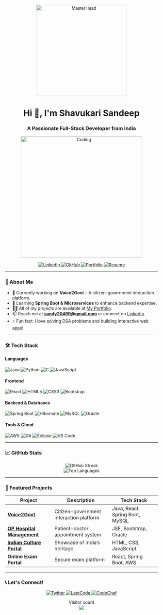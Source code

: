 <!-- MasterHead with Portfolio Link -->
<p align="center">
  <a href="https://sandeep-portfolio-six.vercel.app/" target="_blank">
    <img src="https://storage.googleapis.com/a1aa/image/zTnUQ3oGFTY6NVzNSGRMFInrGzTvhO9LvRxAoHLP7uQlZx3E.jpg" alt="MasterHead" width="300">
  </a>
</p>

<h1 align="center">Hi 👋, I'm Shavukari Sandeep</h1>
<h3 align="center">A Passionate Full-Stack Developer from India</h3>

<!-- Animated GIF with Portfolio Link -->
<p align="center">
  <a href="https://sandeep-portfolio-six.vercel.app/" target="_blank">
    <img alt="Coding" width="400" src="https://cdn.dribbble.com/users/1162077/screenshots/3848914/programmer.gif">
  </a>
</p>

<!-- Badges Section -->
<p align="center">
  <a href="https://linkedin.com/in/shavukari-sandeep" target="_blank">
    <img src="https://img.shields.io/badge/LinkedIn-0077B5?style=for-the-badge&logo=linkedin&logoColor=white" alt="LinkedIn">
  </a>
  <a href="https://github.com/sandeepshavukari" target="_blank">
    <img src="https://img.shields.io/badge/GitHub-100000?style=for-the-badge&logo=github&logoColor=white" alt="GitHub">
  </a>
  <a href="https://sandeep-portfolio-six.vercel.app/" target="_blank">
    <img src="https://img.shields.io/badge/Portfolio-FF5722?style=for-the-badge&logo=google-chrome&logoColor=white" alt="Portfolio">
  </a>
  <a href="https://1drv.ms/b/c/afa8f9abec30f20c/EXhL72f-O5tKpJcsQ8wPciABGzyO_IMo8A7W21s3r8yZGA?e=ZvPoIe" target="_blank">
    <img src="https://img.shields.io/badge/Resume-4285F4?style=for-the-badge&logo=adobe-acrobat-reader&logoColor=white" alt="Resume">
  </a>
</p>

---

### 🚀 About Me
- 🔭 Currently working on **Voice2Govt** – A citizen-government interaction platform.
- 🌱 Learning **Spring Boot & Microservices** to enhance backend expertise.
- 👨‍💻 All of my projects are available at [My Portfolio](https://sandeep-portfolio-six.vercel.app/).
- 📫 Reach me at **sandy20499@gmail.com** or connect on [LinkedIn](https://linkedin.com/in/shavukari-sandeep).
- ⚡ Fun fact: I love solving DSA problems and building interactive web apps!

---

### 🛠️ Tech Stack
#### **Languages**
![Java](https://img.shields.io/badge/Java-ED8B00?style=for-the-badge&logo=openjdk&logoColor=white)
![Python](https://img.shields.io/badge/Python-3776AB?style=for-the-badge&logo=python&logoColor=white)
![C](https://img.shields.io/badge/C-00599C?style=for-the-badge&logo=c&logoColor=white)
![JavaScript](https://img.shields.io/badge/JavaScript-F7DF1E?style=for-the-badge&logo=javascript&logoColor=black)

#### **Frontend**
![React](https://img.shields.io/badge/React-20232A?style=for-the-badge&logo=react&logoColor=61DAFB)
![HTML5](https://img.shields.io/badge/HTML5-E34F26?style=for-the-badge&logo=html5&logoColor=white)
![CSS3](https://img.shields.io/badge/CSS3-1572B6?style=for-the-badge&logo=css3&logoColor=white)
![Bootstrap](https://img.shields.io/badge/Bootstrap-563D7C?style=for-the-badge&logo=bootstrap&logoColor=white)

#### **Backend & Databases**
![Spring Boot](https://img.shields.io/badge/Spring_Boot-6DB33F?style=for-the-badge&logo=spring&logoColor=white)
![Hibernate](https://img.shields.io/badge/Hibernate-59666C?style=for-the-badge&logo=hibernate&logoColor=white)
![MySQL](https://img.shields.io/badge/MySQL-4479A1?style=for-the-badge&logo=mysql&logoColor=white)
![Oracle](https://img.shields.io/badge/Oracle-F80000?style=for-the-badge&logo=oracle&logoColor=white)

#### **Tools & Cloud**
![AWS](https://img.shields.io/badge/AWS-232F3E?style=for-the-badge&logo=amazon-aws&logoColor=white)
![Git](https://img.shields.io/badge/Git-F05032?style=for-the-badge&logo=git&logoColor=white)
![Eclipse](https://img.shields.io/badge/Eclipse-2C2255?style=for-the-badge&logo=eclipse&logoColor=white)
![VS Code](https://img.shields.io/badge/VS_Code-007ACC?style=for-the-badge&logo=visual-studio-code&logoColor=white)

---

### 📈 GitHub Stats
<p align="center">
  <img src="https://github-readme-streak-stats.herokuapp.com/?user=sandeepshavukari&theme=dark" alt="GitHub Streak">
  <br>
  <img src="https://github-readme-stats.vercel.app/api/top-langs/?username=sandeepshavukari&layout=compact&theme=radical" alt="Top Languages">
</p>

---

### 🌟 Featured Projects
| Project | Description | Tech Stack |
|---------|-------------|------------|
| **[Voice2Govt](https://github.com/sandeepshavukari/Voice2Govt-SpringBoot-React)** | Citizen-government interaction platform | Java, React, Spring Boot, MySQL |
| **[OP Hospital Management](https://github.com/sandeepshavukari/OPMS/tree/main)** | Patient-doctor appointment system | JSF, Bootstrap, Oracle |
| **[Indian Culture Portal](https://github.com/sandeepshavukari/Indian-Culture-Managemet-React-Website)** | Showcase of India’s heritage | HTML, CSS, JavaScript |
| **Online Exam Portal** | Secure exam platform | React, Spring Boot, AWS |

---

### 📞 Let's Connect!
<p align="center">
  <a href="https://twitter.com/sandy20499" target="_blank">
    <img src="https://img.shields.io/badge/Twitter-1DA1F2?style=for-the-badge&logo=twitter&logoColor=white" alt="Twitter">
  </a>
  <a href="https://www.leetcode.com/sandy_20499" target="_blank">
    <img src="https://img.shields.io/badge/LeetCode-FFA116?style=for-the-badge&logo=leetcode&logoColor=white" alt="LeetCode">
  </a>
  <a href="https://www.codechef.com/users/sandy_20499" target="_blank">
    <img src="https://img.shields.io/badge/CodeChef-5B4638?style=for-the-badge&logo=codechef&logoColor=white" alt="CodeChef">
  </a>
</p>

<p align="center"> 
  Visitor count<br>
  <img src="https://profile-counter.glitch.me/sandeepshavukari/count.svg" />
</p>
